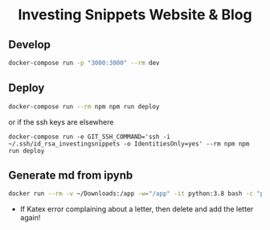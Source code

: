 <h1 align="center">
  Investing Snippets Website & Blog 
</h1>

## Develop

```bash
docker-compose run -p "3000:3000" --rm dev
```

## Deploy

```bash
docker-compose run --rm npm npm run deploy
```

or if the ssh keys are elsewhere

```
docker-compose run -e GIT_SSH_COMMAND='ssh -i ~/.ssh/id_rsa_investingsnippets -o IdentitiesOnly=yes' --rm npm npm run deploy
```

## Generate md from ipynb

```bash
docker run --rm -v ~/Downloads:/app -w="/app" -it python:3.8 bash -c "pip install nbconvert pandoc && jupyter nbconvert measures-of-location.ipynb --to markdown"
```

* If Katex error complaining about a letter, then delete and add the letter again!
